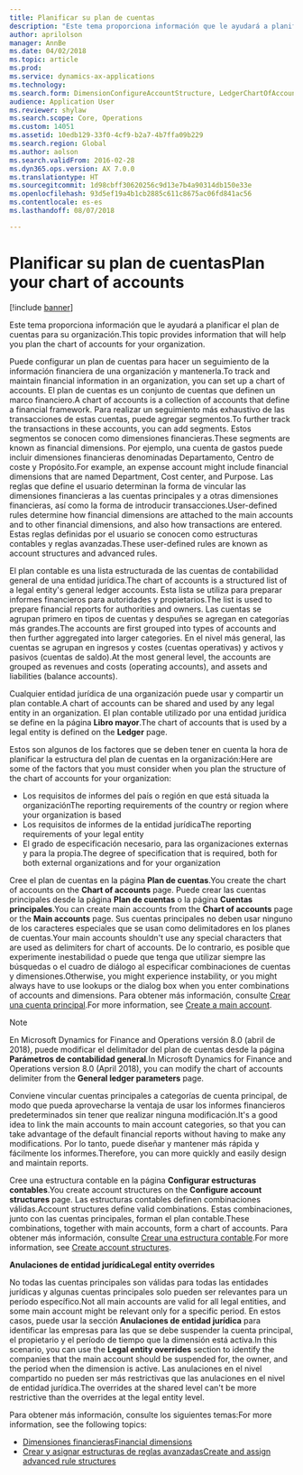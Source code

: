 ```yaml
---
title: Planificar su plan de cuentas
description: "Este tema proporciona información que le ayudará a planificar el plan de cuentas para su organización."
author: aprilolson
manager: AnnBe
ms.date: 04/02/2018
ms.topic: article
ms.prod: 
ms.service: dynamics-ax-applications
ms.technology: 
ms.search.form: DimensionConfigureAccountStructure, LedgerChartOfAccounts
audience: Application User
ms.reviewer: shylaw
ms.search.scope: Core, Operations
ms.custom: 14051
ms.assetid: 10edb129-33f0-4cf9-b2a7-4b7ffa09b229
ms.search.region: Global
ms.author: aolson
ms.search.validFrom: 2016-02-28
ms.dyn365.ops.version: AX 7.0.0
ms.translationtype: HT
ms.sourcegitcommit: 1d98cbff30620256c9d13e7b4a90314db150e33e
ms.openlocfilehash: 93d5ef19a4b1cb2885c611c8675ac06fd841ac56
ms.contentlocale: es-es
ms.lasthandoff: 08/07/2018

---
```


# <a name="plan-your-chart-of-accounts"></a><span data-ttu-id="7f5ab-103">Planificar su plan de cuentas</span><span class="sxs-lookup"><span data-stu-id="7f5ab-103">Plan your chart of accounts</span></span>

[!include [banner](../includes/banner.md)]

<span data-ttu-id="7f5ab-104">Este tema proporciona información que le ayudará a planificar el plan de cuentas para su organización.</span><span class="sxs-lookup"><span data-stu-id="7f5ab-104">This topic provides information that will help you plan the chart of accounts for your organization.</span></span>

<span data-ttu-id="7f5ab-105">Puede configurar un plan de cuentas para hacer un seguimiento de la información financiera de una organización y mantenerla.</span><span class="sxs-lookup"><span data-stu-id="7f5ab-105">To track and maintain financial information in an organization, you can set up a chart of accounts.</span></span> <span data-ttu-id="7f5ab-106">El plan de cuentas es un conjunto de cuentas que definen un marco financiero.</span><span class="sxs-lookup"><span data-stu-id="7f5ab-106">A chart of accounts is a collection of accounts that define a financial framework.</span></span> <span data-ttu-id="7f5ab-107">Para realizar un seguimiento más exhaustivo de las transacciones de estas cuentas, puede agregar segmentos.</span><span class="sxs-lookup"><span data-stu-id="7f5ab-107">To further track the transactions in these accounts, you can add segments.</span></span> <span data-ttu-id="7f5ab-108">Estos segmentos se conocen como dimensiones financieras.</span><span class="sxs-lookup"><span data-stu-id="7f5ab-108">These segments are known as financial dimensions.</span></span> <span data-ttu-id="7f5ab-109">Por ejemplo, una cuenta de gastos puede incluir dimensiones financieras denominadas Departamento, Centro de coste y Propósito.</span><span class="sxs-lookup"><span data-stu-id="7f5ab-109">For example, an expense account might include financial dimensions that are named Department, Cost center, and Purpose.</span></span> <span data-ttu-id="7f5ab-110">Las reglas que define el usuario determinan la forma de vincular las dimensiones financieras a las cuentas principales y a otras dimensiones financieras, así como la forma de introducir transacciones.</span><span class="sxs-lookup"><span data-stu-id="7f5ab-110">User-defined rules determine how financial dimensions are attached to the main accounts and to other financial dimensions, and also how transactions are entered.</span></span> <span data-ttu-id="7f5ab-111">Estas reglas definidas por el usuario se conocen como estructuras contables y reglas avanzadas.</span><span class="sxs-lookup"><span data-stu-id="7f5ab-111">These user-defined rules are known as account structures and advanced rules.</span></span>

<span data-ttu-id="7f5ab-112">El plan contable es una lista estructurada de las cuentas de contabilidad general de una entidad jurídica.</span><span class="sxs-lookup"><span data-stu-id="7f5ab-112">The chart of accounts is a structured list of a legal entity's general ledger accounts.</span></span> <span data-ttu-id="7f5ab-113">Esta lista se utiliza para preparar informes financieros para autoridades y propietarios.</span><span class="sxs-lookup"><span data-stu-id="7f5ab-113">The list is used to prepare financial reports for authorities and owners.</span></span> <span data-ttu-id="7f5ab-114">Las cuentas se agrupan primero en tipos de cuentas y despuñes se agregan en categorías más grandes.</span><span class="sxs-lookup"><span data-stu-id="7f5ab-114">The accounts are first grouped into types of accounts and then further aggregated into larger categories.</span></span> <span data-ttu-id="7f5ab-115">En el nivel más general, las cuentas se agrupan en ingresos y costes (cuentas operativas) y activos y pasivos (cuentas de saldo).</span><span class="sxs-lookup"><span data-stu-id="7f5ab-115">At the most general level, the accounts are grouped as revenues and costs (operating accounts), and assets and liabilities (balance accounts).</span></span>

<span data-ttu-id="7f5ab-116">Cualquier entidad jurídica de una organización puede usar y compartir un plan contable.</span><span class="sxs-lookup"><span data-stu-id="7f5ab-116">A chart of accounts can be shared and used by any legal entity in an organization.</span></span> <span data-ttu-id="7f5ab-117">El plan contable utilizado por una entidad jurídica se define en la página **Libro mayor**.</span><span class="sxs-lookup"><span data-stu-id="7f5ab-117">The chart of accounts that is used by a legal entity is defined on the **Ledger** page.</span></span>

<span data-ttu-id="7f5ab-118">Estos son algunos de los factores que se deben tener en cuenta la hora de planificar la estructura del plan de cuentas en la organización:</span><span class="sxs-lookup"><span data-stu-id="7f5ab-118">Here are some of the factors that you must consider when you plan the structure of the chart of accounts for your organization:</span></span>

- <span data-ttu-id="7f5ab-119">Los requisitos de informes del país o región en que está situada la organización</span><span class="sxs-lookup"><span data-stu-id="7f5ab-119">The reporting requirements of the country or region where your organization is based</span></span>
- <span data-ttu-id="7f5ab-120">Los requisitos de informes de la entidad jurídica</span><span class="sxs-lookup"><span data-stu-id="7f5ab-120">The reporting requirements of your legal entity</span></span>
- <span data-ttu-id="7f5ab-121">El grado de especificación necesario, para las organizaciones externas y para la propia.</span><span class="sxs-lookup"><span data-stu-id="7f5ab-121">The degree of specification that is required, both for both external organizations and for your organization</span></span>

<span data-ttu-id="7f5ab-122">Cree el plan de cuentas en la página **Plan de cuentas**.</span><span class="sxs-lookup"><span data-stu-id="7f5ab-122">You create the chart of accounts on the **Chart of accounts** page.</span></span> <span data-ttu-id="7f5ab-123">Puede crear las cuentas principales desde la página **Plan de cuentas** o la página **Cuentas principales**.</span><span class="sxs-lookup"><span data-stu-id="7f5ab-123">You can create main accounts from the **Chart of accounts** page or the **Main accounts** page.</span></span> <span data-ttu-id="7f5ab-124">Sus cuentas principales no deben usar ninguno de los caracteres especiales que se usan como delimitadores en los planes de cuentas.</span><span class="sxs-lookup"><span data-stu-id="7f5ab-124">Your main accounts shouldn't use any special characters that are used as delimiters for chart of accounts.</span></span> <span data-ttu-id="7f5ab-125">De lo contrario, es posible que experimente inestabilidad o puede que tenga que utilizar siempre las búsquedas o el cuadro de diálogo al especificar combinaciones de cuentas y dimensiones.</span><span class="sxs-lookup"><span data-stu-id="7f5ab-125">Otherwise, you might experience instability, or you might always have to use lookups or the dialog box when you enter combinations of accounts and dimensions.</span></span> <span data-ttu-id="7f5ab-126">Para obtener más información, consulte [Crear una cuenta principal](tasks/create-main-account.md).</span><span class="sxs-lookup"><span data-stu-id="7f5ab-126">For more information, see [Create a main account](tasks/create-main-account.md).</span></span>

> [!NOTE]
> <span data-ttu-id="7f5ab-127">En Microsoft Dynamics for Finance and Operations versión 8.0 (abril de 2018), puede modificar el delimitador del plan de cuentas desde la página **Parámetros de contabilidad general**.</span><span class="sxs-lookup"><span data-stu-id="7f5ab-127">In Microsoft Dynamics for Finance and Operations version 8.0 (April 2018), you can modify the chart of accounts delimiter from the **General ledger parameters** page.</span></span>

<span data-ttu-id="7f5ab-128">Conviene vincular cuentas principales a categorías de cuenta principal, de modo que pueda aprovecharse la ventaja de usar los informes financieros predeterminados sin tener que realizar ninguna modificación.</span><span class="sxs-lookup"><span data-stu-id="7f5ab-128">It's a good idea to link the main accounts to main account categories, so that you can take advantage of the default financial reports without having to make any modifications.</span></span> <span data-ttu-id="7f5ab-129">Por lo tanto, puede diseñar y mantener más rápida y fácilmente los informes.</span><span class="sxs-lookup"><span data-stu-id="7f5ab-129">Therefore, you can more quickly and easily design and maintain reports.</span></span>

<span data-ttu-id="7f5ab-130">Cree una estructura contable en la página **Configurar estructuras contables**.</span><span class="sxs-lookup"><span data-stu-id="7f5ab-130">You create account structures on the **Configure account structures** page.</span></span> <span data-ttu-id="7f5ab-131">Las estructuras contables definen combinaciones válidas.</span><span class="sxs-lookup"><span data-stu-id="7f5ab-131">Account structures define valid combinations.</span></span> <span data-ttu-id="7f5ab-132">Estas combinaciones, junto con las cuentas principales, forman el plan contable.</span><span class="sxs-lookup"><span data-stu-id="7f5ab-132">These combinations, together with main accounts, form a chart of accounts.</span></span> <span data-ttu-id="7f5ab-133">Para obtener más información, consulte [Crear una estructura contable](tasks/create-account-structures.md).</span><span class="sxs-lookup"><span data-stu-id="7f5ab-133">For more information, see [Create account structures](tasks/create-account-structures.md).</span></span>

<span data-ttu-id="7f5ab-134">**Anulaciones de entidad jurídica**</span><span class="sxs-lookup"><span data-stu-id="7f5ab-134">**Legal entity overrides**</span></span>

<span data-ttu-id="7f5ab-135">No todas las cuentas principales son válidas para todas las entidades jurídicas y algunas cuentas principales solo pueden ser relevantes para un período específico.</span><span class="sxs-lookup"><span data-stu-id="7f5ab-135">Not all main accounts are valid for all legal entities, and some main account might be relevant only for a specific period.</span></span> <span data-ttu-id="7f5ab-136">En estos casos, puede usar la sección **Anulaciones de entidad jurídica** para identificar las empresas para las que se debe suspender la cuenta principal, el propietario y el período de tiempo que la dimensión está activa.</span><span class="sxs-lookup"><span data-stu-id="7f5ab-136">In this scenario, you can use the **Legal entity overrides** section to identify the companies that the main account should be suspended for, the owner, and the period when the dimension is active.</span></span> <span data-ttu-id="7f5ab-137">Las anulaciones en el nivel compartido no pueden ser más restrictivas que las anulaciones en el nivel de entidad jurídica.</span><span class="sxs-lookup"><span data-stu-id="7f5ab-137">The overrides at the shared level can't be more restrictive than the overrides at the legal entity level.</span></span>

<span data-ttu-id="7f5ab-138">Para obtener más información, consulte los siguientes temas:</span><span class="sxs-lookup"><span data-stu-id="7f5ab-138">For more information, see the following topics:</span></span>

- [<span data-ttu-id="7f5ab-139">Dimensiones financieras</span><span class="sxs-lookup"><span data-stu-id="7f5ab-139">Financial dimensions</span></span>](financial-dimensions.md)
- [<span data-ttu-id="7f5ab-140">Crear y asignar estructuras de reglas avanzadas</span><span class="sxs-lookup"><span data-stu-id="7f5ab-140">Create and assign advanced rule structures</span></span>](tasks/create-assign-advanced-rule-structures.md)


